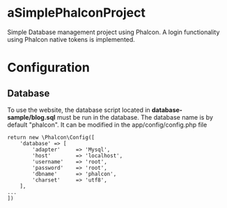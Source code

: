 

# aSimplePhalconProject

Simple Database management project using Phalcon.
A login functionality using Phalcon native tokens is implemented.

# Configuration 

## Database

To use the website, the database script located in **database-sample/blog.sql** must be run in the database.
The database name is by default "phalcon". It can be modified in the app/config/config.php file

```
return new \Phalcon\Config([
    'database' => [
        'adapter'     => 'Mysql',
        'host'        => 'localhost',
        'username'    => 'root',
        'password'    => 'root',
        'dbname'      => 'phalcon',
        'charset'     => 'utf8',
    ],
...
])
```

